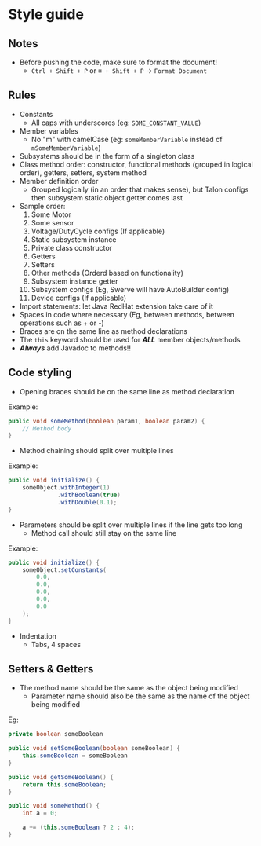 # Style guide

## Notes

- Before pushing the code, make sure to format the document!
    - `Ctrl + Shift + P` or `⌘ + Shift + P` → `Format Document`

## Rules

- Constants
    - All caps with underscores (eg: `SOME_CONSTANT_VALUE`)
- Member variables
    - No "m" with camelCase (eg: `someMemberVariable` instead of `mSomeMemberVariable`)
- Subsystems should be in the form of a singleton class
- Class method order: constructor, functional methods (grouped in logical order), getters, setters, system method
- Member definition order
    - Grouped logically (in an order that makes sense), but Talon configs then subsystem static object getter comes last
- Sample order:
    1. Some Motor
    2. Some sensor
    3. Voltage/DutyCycle configs (If applicable)
    4. Static subsystem instance
    5. Private class constructor
    6. Getters
    7. Setters
    8. Other methods (Orderd based on functionality)
    9. Subsystem instance getter
    10. Subsystem configs (Eg, Swerve will have AutoBuilder config)
    11. Device configs (If applicable)
- Import statements: let Java RedHat extension take care of it
- Spaces in code where necessary (Eg, between methods, between operations such as + or -)
- Braces are on the same line as method declarations
- The `this` keyword should be used for ***ALL*** member objects/methods
- ***Always*** add Javadoc to methods!!

## Code styling

- Opening braces should be on the same line as method declaration

Example:

```java
public void someMethod(boolean param1, boolean param2) {
    // Method body
}
```

- Method chaining should split over multiple lines

Example:

```java
public void initialize() {
    someObject.withInteger(1)
              .withBoolean(true)
              .withDouble(0.1);
}
```

- Parameters should be split over multiple lines if the line gets too long
    - Method call should still stay on the same line

Example:

```java
public void initialize() {
    someObject.setConstants(
        0.0,
        0.0,
        0.0,
        0.0,
        0.0
    );
}
```

- Indentation
    - Tabs, 4 spaces


## Setters & Getters

- The method name should be the same as the object being modified
    - Parameter name should also be the same as the name of the object being modified

Eg:

```java
private boolean someBoolean

public void setSomeBoolean(boolean someBoolean) {
    this.someBoolean = someBoolean
}

public void getSomeBoolean() {
    return this.someBoolean;
}

public void someMethod() {
    int a = 0;

    a += (this.someBoolean ? 2 : 4);
}
```